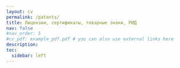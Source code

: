 ```yaml
---
layout: cv
permalink: /patents/
title: Лицензии, сертификаты, товарные знаки, РИД
nav: false
#nav_order: 5
#cv_pdf: example_pdf.pdf # you can also use external links here
description: 
toc:
  sidebar: left
---
```

